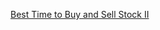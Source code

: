 [Best Time to Buy and Sell Stock II](https://leetcode.com/problems/best-time-to-buy-and-sell-stock-ii/)
